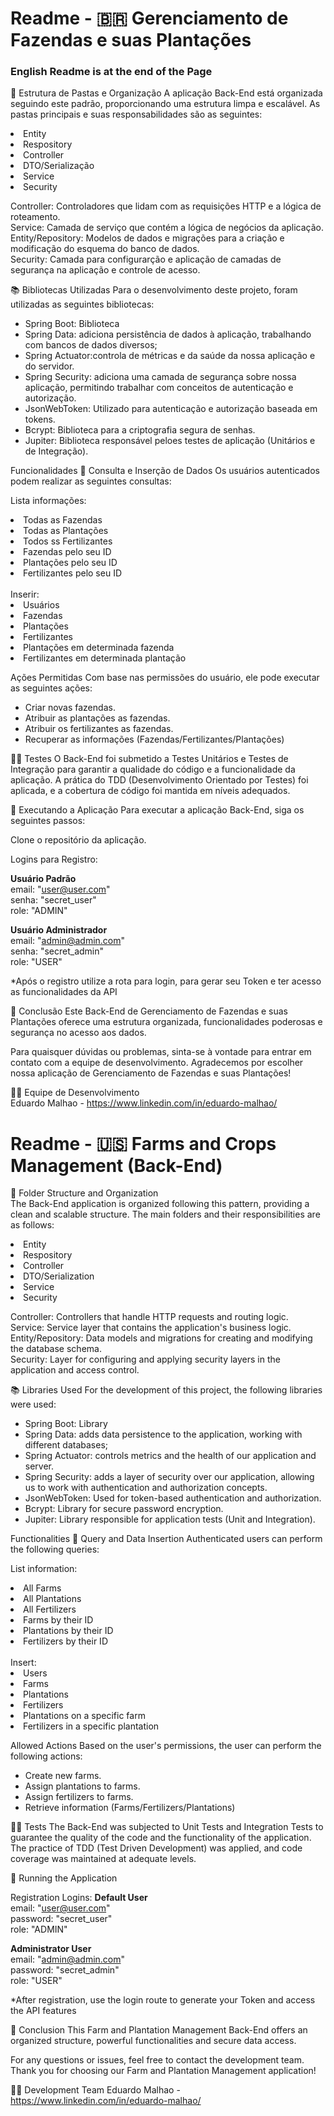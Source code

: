 # Readme - 🇧🇷 Gerenciamento de Fazendas e suas Plantações #
<h3>English Readme is at the end of the Page</h3>

📂 Estrutura de Pastas e Organização
A aplicação Back-End está organizada seguindo este padrão, proporcionando uma estrutura limpa e escalável. As pastas principais e suas responsabilidades são as seguintes:
  <li>Entity</li>  
  <li>Respository</li>  
  <li>Controller</li>  
  <li>DTO/Serialização</li>  
  <li>Service</li>  
  <li>Security</li>  

Controller: Controladores que lidam com as requisições HTTP e a lógica de roteamento.  
Service: Camada de serviço que contém a lógica de negócios da aplicação.  
Entity/Repository: Modelos de dados e migrações para a criação e modificação do esquema do banco de dados.  
Security: Camada para configurarção e aplicação de camadas de segurança na aplicação e controle de acesso.  

📚 Bibliotecas Utilizadas
Para o desenvolvimento deste projeto, foram utilizadas as seguintes bibliotecas:

* Spring Boot: Biblioteca
* Spring Data: adiciona persistência de dados à aplicação, trabalhando com bancos de dados diversos;
* Spring Actuator:controla de métricas e da saúde da nossa aplicação e do servidor.
* Spring Security: adiciona uma camada de segurança sobre nossa aplicação, permitindo trabalhar com conceitos de autenticação e autorização.
* JsonWebToken: Utilizado para autenticação e autorização baseada em tokens.
* Bcrypt: Biblioteca para a criptografia segura de senhas.
* Jupiter: Biblioteca responsável peloes testes de aplicação (Unitários e de Integração).


Funcionalidades
📑 Consulta e Inserção de Dados
Os usuários autenticados podem realizar as seguintes consultas:

Lista informações:  
  <li>Todas as Fazendas</li>  
  <li>Todas as Plantações</li>  
  <li>Todos ss Fertilizantes</li>  
  <li>Fazendas pelo seu ID</li>  
  <li>Plantações pelo seu ID</li>  
  <li>Fertilizantes pelo seu ID</li>
<br>
Inserir:
  <li>Usuários</li>  
  <li>Fazendas</li>  
  <li>Plantações</li>  
  <li>Fertilizantes</li>  
  <li>Plantações em determinada fazenda</li>
  <li>Fertilizantes em determinada plantação</li>

Ações Permitidas
Com base nas permissões do usuário, ele pode executar as seguintes ações:

* Criar novas fazendas.  
* Atribuir as plantações as fazendas.  
* Atribuir os fertilizantes as fazendas.  
* Recuperar as informações (Fazendas/Fertilizantes/Plantações)  

👨‍🔬 Testes
O Back-End foi submetido a Testes Unitários e Testes de Integração para garantir a qualidade do código e a funcionalidade da aplicação. A prática do TDD (Desenvolvimento Orientado por Testes) foi aplicada, e a cobertura de código foi mantida em níveis adequados.

📱 Executando a Aplicação
Para executar a aplicação Back-End, siga os seguintes passos:

Clone o repositório da aplicação.  
<!-- * Na pasta raíz faça: `mvn install -DskipTests`  
* Inicialize o Docker: `docker build -t agriculture`  
* Inicialize o container: `docker run -p 8080 agriculture`  

__Sua aplicação estará pronta para uso em sua IDE (Insomnia)__  -->
Logins para Registro:  

__Usuário Padrão__  
email: "user@user.com"  
senha: "secret_user"  
role: "ADMIN"  

__Usuário Administrador__  
email: "admin@admin.com"  
senha: "secret_admin"  
role: "USER"  

*Após o registro utilize a rota para login, para gerar seu Token e ter acesso as funcionalidades da API  

📍 Conclusão
Este Back-End de Gerenciamento de Fazendas e suas Plantações oferece uma estrutura organizada, funcionalidades poderosas e segurança no acesso aos dados.

Para quaisquer dúvidas ou problemas, sinta-se à vontade para entrar em contato com a equipe de desenvolvimento.
Agradecemos por escolher nossa aplicação de Gerenciamento de Fazendas e suas Plantações!

🧑‍💻 Equipe de Desenvolvimento  
Eduardo Malhao - https://www.linkedin.com/in/eduardo-malhao/  

# Readme - 🇺🇸 Farms and Crops Management (Back-End) #

📂 Folder Structure and Organization  
The Back-End application is organized following this pattern, providing a clean and scalable structure. The main folders and their responsibilities are as follows:
<li>Entity</li>
<li>Respository</li>
<li>Controller</li>
<li>DTO/Serialization</li>
<li>Service</li>
<li>Security</li>

Controller: Controllers that handle HTTP requests and routing logic.  
Service: Service layer that contains the application's business logic.  
Entity/Repository: Data models and migrations for creating and modifying the database schema.  
Security: Layer for configuring and applying security layers in the application and access control.  

📚 Libraries Used
For the development of this project, the following libraries were used:

* Spring Boot: Library
* Spring Data: adds data persistence to the application, working with different databases;
* Spring Actuator: controls metrics and the health of our application and server.
* Spring Security: adds a layer of security over our application, allowing us to work with authentication and authorization concepts.
* JsonWebToken: Used for token-based authentication and authorization.
* Bcrypt: Library for secure password encryption.
* Jupiter: Library responsible for application tests (Unit and Integration).


Functionalities
📑 Query and Data Insertion
Authenticated users can perform the following queries:

List information:
  <li>All Farms</li>
  <li>All Plantations</li>
  <li>All Fertilizers</li>
  <li>Farms by their ID</li>
  <li>Plantations by their ID</li>
  <li>Fertilizers by their ID</li>
<br>
Insert:
  <li>Users</li>
  <li>Farms</li>
  <li>Plantations</li>
  <li>Fertilizers</li>
  <li>Plantations on a specific farm</li>
  <li>Fertilizers in a specific plantation</li>

Allowed Actions
Based on the user's permissions, the user can perform the following actions:

* Create new farms.
* Assign plantations to farms.
* Assign fertilizers to farms.
* Retrieve information (Farms/Fertilizers/Plantations)

👨‍🔬 Tests
The Back-End was subjected to Unit Tests and Integration Tests to guarantee the quality of the code and the functionality of the application. The practice of TDD (Test Driven Development) was applied, and code coverage was maintained at adequate levels.

📱 Running the Application
 <!-- To run the Back-End application, follow these steps:

Clone the application repository.
* In the root folder do: `mvn install -DskipTests`
* Initialize Docker: `docker build -t agriculture`
* Initialize the container: `docker run -p 8080 agriculture`

__Your application will be ready to use in your IDE (Insomnia)__ -->

Registration Logins:
__Default User__  
email: "user@user.com"  
password: "secret_user"  
role: "ADMIN"  

__Administrator User__  
email: "admin@admin.com"  
password: "secret_admin"  
role: "USER"  

*After registration, use the login route to generate your Token and access the API features

📍 Conclusion
This Farm and Plantation Management Back-End offers an organized structure, powerful functionalities and secure data access.

For any questions or issues, feel free to contact the development team.
Thank you for choosing our Farm and Plantation Management application!

🧑‍💻 Development Team
Eduardo Malhao - https://www.linkedin.com/in/eduardo-malhao/
